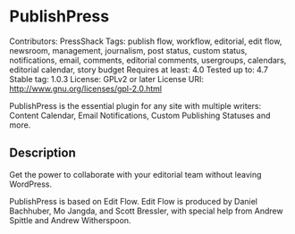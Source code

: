 # PublishPress

Contributors: PressShack
Tags: publish flow, workflow, editorial, edit flow, newsroom, management, journalism, post status, custom status, notifications, email, comments, editorial comments, usergroups, calendars, editorial calendar, story budget
Requires at least: 4.0
Tested up to: 4.7
Stable tag: 1.0.3
License: GPLv2 or later
License URI: http://www.gnu.org/licenses/gpl-2.0.html

PublishPress is the essential plugin for any site with multiple writers: Content Calendar, Email Notifications, Custom Publishing Statuses and more.

## Description

Get the power to collaborate with your editorial team without leaving WordPress.

PublishPress is based on Edit Flow. Edit Flow is produced by Daniel Bachhuber, Mo Jangda, and Scott Bressler, with special help from Andrew Spittle and Andrew Witherspoon.
